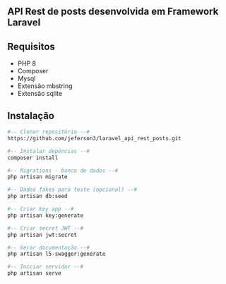 ## API Rest de posts desenvolvida em Framework Laravel

## Requisitos
- PHP 8
- Composer
- Mysql
- Extensão mbstring
- Extensão sqlite

## Instalação
```sh
#-- Clonar repositório --#
https://github.com/jeferson3/laravel_api_rest_posts.git

#-- Instalar depências --# 
composer install

#-- Migrations - banco de dados --# 
php artisan migrate

#-- Dados fakes para teste (opcional) --# 
php artisan db:seed

#-- Criar key app --# 
php artisan key:generate

#-- Criar secret JWT --# 
php artisan jwt:secret

#-- Gerar documentação --# 
php artisan l5-swagger:generate

#-- Iniciar servidor --# 
php artisan serve


```

